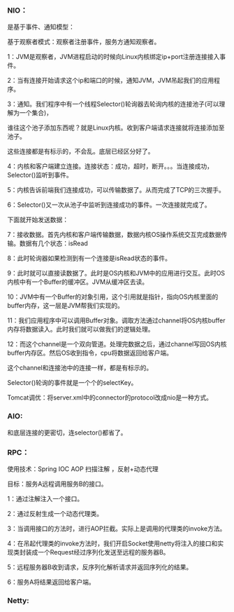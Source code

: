 ### NIO：

是基于事件、通知模型：

基于观察者模式：观察者注册事件，服务方通知观察者。

1：JVM是观察者，JVM进程启动的时候向Linux内核绑定ip+port注册连接接入事件。

2：当有连接开始请求这个ip和端口的时候，通知JVM，JVM吊起我们的应用程序。

3：通知。我们程序中有一个线程Selector()轮询器去轮询内核的连接池子(可以理解为一个集合)，

谁往这个池子添加东西呢？就是Linux内核。收到客户端请求连接就将连接添加至池子。

这些连接都是有标示的，不会乱。底层已经区分好了。

4：内核和客户端建立连接。连接状态：成功，超时，断开。。。当连接成功，Selector()监听到事件。

5：内核告诉前端我们连接成功，可以传输数据了。从而完成了TCP的三次握手。

6：Selector()又一次从池子中监听到连接成功的事件。一次连接就完成了。

下面就开始发送数据：

7：接收数据。首先内核和客户端传输数据，数据内核OS操作系统交互完成数据传输。数据有几个状态：isRead

8：此时轮询器如果检测到有一个连接是isRead状态的事件。

9：此时就可以直接读数据了。此时是OS内核和JVM中的应用进行交互。此时OS内核中有一个Buffer的缓冲区。JVM从缓冲区去读。

10：JVM中有一个Buffer的对象引用，这个引用就是指针，指向OS内核里面的buffer内存，这一层是JVM帮我们实现的。

11：我们应用程序中可以调用Buffer对象。调取方法通过channel将OS内核buffer内存将数据读入。此时我们就可以做我们的逻辑处理。

12：而这个channel是一个双向管道。处理完数据之后，通过channel写回OS内核buffer内存区。然后OS收到指令，cpu将数据返回给客户端。

这个channel和连接池中的连接一样，都是有标示的。

Selector()轮询的事件就是一个个的selectKey。

Tomcat调优：将server.xml中的connector的protocol改成nio是一种方式。

### AIO:

和底层连接的更密切，连selector()都省了。

### RPC：

使用技术：Spring IOC AOP 扫描注解 ，反射+动态代理

目标：服务A远程调用服务B的接口。

1：通过注解注入一个接口。

2：通过反射生成一个动态代理类。

3：当调用接口的方法时，进行AOP拦截。实际上是调用的代理类的invoke方法。

4：在吊起代理类的invoke方法时，我们开启Socket使用netty将注入的接口和实现类封装成一个Request经过序列化发送至远程的服务器B。

5：远程服务器B收到请求，反序列化解析请求并返回序列化的结果。

6：服务A将结果返回给客户端。

### Netty:




























